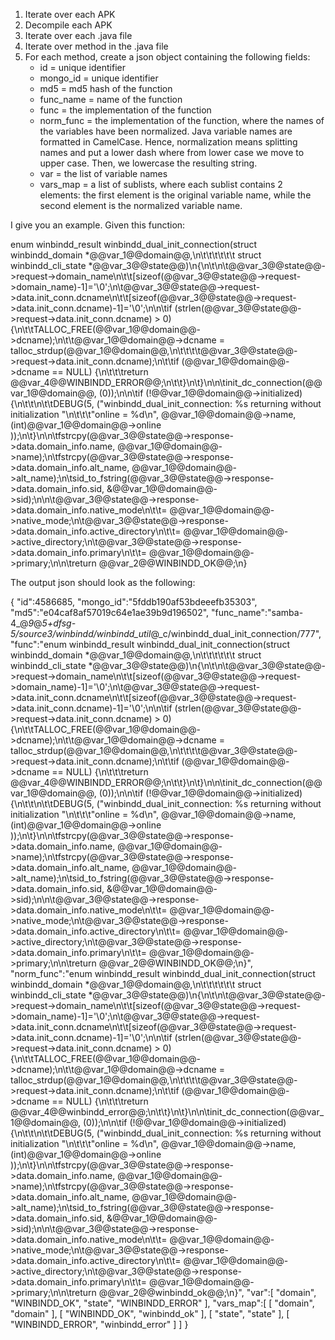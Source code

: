 1. Iterate over each APK
2. Decompile each APK
3. Iterate over each .java file
4. Iterate over method in the .java file
5. For each method, create a json object containing the following fields:
   - id = unique identifier
   - mongo_id = unique identifier
   - md5 = md5 hash of the function
   - func_name = name of the function
   - func = the implementation of the function
   - norm_func = the implementation of the function, where the names of the variables have been normalized. Java variable names are formatted in CamelCase. Hence, normalization means splitting names and put a lower dash where from lower case we move to upper case. Then, we lowercase the resulting string.
   - var = the list of variable names
   - vars_map = a list of sublists, where each sublist contains 2 elements: the first element is the original variable name, while the second element is the normalized variable name.

I give you an example. Given this function:

enum winbindd_result winbindd_dual_init_connection(struct winbindd_domain *@@var_1@@domain@@,\n\t\t\t\t\t\t   struct winbindd_cli_state *@@var_3@@state@@)\n{\n\t\n\t@@var_3@@state@@->request->domain_name\n\t\t[sizeof(@@var_3@@state@@->request->domain_name)-1]='\\0';\n\t@@var_3@@state@@->request->data.init_conn.dcname\n\t\t[sizeof(@@var_3@@state@@->request->data.init_conn.dcname)-1]='\\0';\n\n\tif (strlen(@@var_3@@state@@->request->data.init_conn.dcname) > 0) {\n\t\tTALLOC_FREE(@@var_1@@domain@@->dcname);\n\t\t@@var_1@@domain@@->dcname = talloc_strdup(@@var_1@@domain@@,\n\t\t\t\t@@var_3@@state@@->request->data.init_conn.dcname);\n\t\tif (@@var_1@@domain@@->dcname == NULL) {\n\t\t\treturn @@var_4@@WINBINDD_ERROR@@;\n\t\t}\n\t}\n\n\tinit_dc_connection(@@var_1@@domain@@, (0));\n\n\tif (!@@var_1@@domain@@->initialized) {\n\t\t\n\t\tDEBUG(5, (\"winbindd_dual_init_connection: %s returning without initialization \"\n\t\t\t\"online = %d\\n\", @@var_1@@domain@@->name, (int)@@var_1@@domain@@->online ));\n\t}\n\n\tfstrcpy(@@var_3@@state@@->response->data.domain_info.name, @@var_1@@domain@@->name);\n\tfstrcpy(@@var_3@@state@@->response->data.domain_info.alt_name, @@var_1@@domain@@->alt_name);\n\tsid_to_fstring(@@var_3@@state@@->response->data.domain_info.sid, &@@var_1@@domain@@->sid);\n\n\t@@var_3@@state@@->response->data.domain_info.native_mode\n\t\t= @@var_1@@domain@@->native_mode;\n\t@@var_3@@state@@->response->data.domain_info.active_directory\n\t\t= @@var_1@@domain@@->active_directory;\n\t@@var_3@@state@@->response->data.domain_info.primary\n\t\t= @@var_1@@domain@@->primary;\n\n\treturn @@var_2@@WINBINDD_OK@@;\n}

The output json should look as the following:

{
   "id":4586685,
   "mongo_id":"5fddb190af53bdeeefb35303",
   "md5":"e04caf8af57019c64e1ae39b9d196502",
   "func_name":"samba-4_@_9_@_5+dfsg-5/source3/winbindd/winbindd_util_@_c/winbindd_dual_init_connection/777",
   "func":"enum winbindd_result winbindd_dual_init_connection(struct winbindd_domain *@@var_1@@domain@@,\n\t\t\t\t\t\t   struct winbindd_cli_state *@@var_3@@state@@)\n{\n\t\n\t@@var_3@@state@@->request->domain_name\n\t\t[sizeof(@@var_3@@state@@->request->domain_name)-1]='\\0';\n\t@@var_3@@state@@->request->data.init_conn.dcname\n\t\t[sizeof(@@var_3@@state@@->request->data.init_conn.dcname)-1]='\\0';\n\n\tif (strlen(@@var_3@@state@@->request->data.init_conn.dcname) > 0) {\n\t\tTALLOC_FREE(@@var_1@@domain@@->dcname);\n\t\t@@var_1@@domain@@->dcname = talloc_strdup(@@var_1@@domain@@,\n\t\t\t\t@@var_3@@state@@->request->data.init_conn.dcname);\n\t\tif (@@var_1@@domain@@->dcname == NULL) {\n\t\t\treturn @@var_4@@WINBINDD_ERROR@@;\n\t\t}\n\t}\n\n\tinit_dc_connection(@@var_1@@domain@@, (0));\n\n\tif (!@@var_1@@domain@@->initialized) {\n\t\t\n\t\tDEBUG(5, (\"winbindd_dual_init_connection: %s returning without initialization \"\n\t\t\t\"online = %d\\n\", @@var_1@@domain@@->name, (int)@@var_1@@domain@@->online ));\n\t}\n\n\tfstrcpy(@@var_3@@state@@->response->data.domain_info.name, @@var_1@@domain@@->name);\n\tfstrcpy(@@var_3@@state@@->response->data.domain_info.alt_name, @@var_1@@domain@@->alt_name);\n\tsid_to_fstring(@@var_3@@state@@->response->data.domain_info.sid, &@@var_1@@domain@@->sid);\n\n\t@@var_3@@state@@->response->data.domain_info.native_mode\n\t\t= @@var_1@@domain@@->native_mode;\n\t@@var_3@@state@@->response->data.domain_info.active_directory\n\t\t= @@var_1@@domain@@->active_directory;\n\t@@var_3@@state@@->response->data.domain_info.primary\n\t\t= @@var_1@@domain@@->primary;\n\n\treturn @@var_2@@WINBINDD_OK@@;\n}",
   "norm_func":"enum winbindd_result winbindd_dual_init_connection(struct winbindd_domain *@@var_1@@domain@@,\n\t\t\t\t\t\t   struct winbindd_cli_state *@@var_3@@state@@)\n{\n\t\n\t@@var_3@@state@@->request->domain_name\n\t\t[sizeof(@@var_3@@state@@->request->domain_name)-1]='\\0';\n\t@@var_3@@state@@->request->data.init_conn.dcname\n\t\t[sizeof(@@var_3@@state@@->request->data.init_conn.dcname)-1]='\\0';\n\n\tif (strlen(@@var_3@@state@@->request->data.init_conn.dcname) > 0) {\n\t\tTALLOC_FREE(@@var_1@@domain@@->dcname);\n\t\t@@var_1@@domain@@->dcname = talloc_strdup(@@var_1@@domain@@,\n\t\t\t\t@@var_3@@state@@->request->data.init_conn.dcname);\n\t\tif (@@var_1@@domain@@->dcname == NULL) {\n\t\t\treturn @@var_4@@winbindd_error@@;\n\t\t}\n\t}\n\n\tinit_dc_connection(@@var_1@@domain@@, (0));\n\n\tif (!@@var_1@@domain@@->initialized) {\n\t\t\n\t\tDEBUG(5, (\"winbindd_dual_init_connection: %s returning without initialization \"\n\t\t\t\"online = %d\\n\", @@var_1@@domain@@->name, (int)@@var_1@@domain@@->online ));\n\t}\n\n\tfstrcpy(@@var_3@@state@@->response->data.domain_info.name, @@var_1@@domain@@->name);\n\tfstrcpy(@@var_3@@state@@->response->data.domain_info.alt_name, @@var_1@@domain@@->alt_name);\n\tsid_to_fstring(@@var_3@@state@@->response->data.domain_info.sid, &@@var_1@@domain@@->sid);\n\n\t@@var_3@@state@@->response->data.domain_info.native_mode\n\t\t= @@var_1@@domain@@->native_mode;\n\t@@var_3@@state@@->response->data.domain_info.active_directory\n\t\t= @@var_1@@domain@@->active_directory;\n\t@@var_3@@state@@->response->data.domain_info.primary\n\t\t= @@var_1@@domain@@->primary;\n\n\treturn @@var_2@@winbindd_ok@@;\n}",
   "var":[
      "domain",
      "WINBINDD_OK",
      "state",
      "WINBINDD_ERROR"
   ],
   "vars_map":[
      [
         "domain",
         "domain"
      ],
      [
         "WINBINDD_OK",
         "winbindd_ok"
      ],
      [
         "state",
         "state"
      ],
      [
         "WINBINDD_ERROR",
         "winbindd_error"
      ]
   ]
}